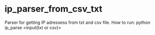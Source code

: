 # ip_parser_from_csv_txt
Parser for getting IP adressess from txt and csv file.
How to run:
python ip_parse <input(txt or csv)> <output>
